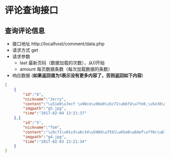 # 评论查询接口
## 查询评论信息
- 接口地址 http://localhost/comment/data.php
- 请求方式 get
- 请求参数
    + last 最新页码（数据加载的次数），从0开始
    + amount 每页数据条数（每次加载数据的条数）
- 响应数据 (**如果返回值为1表示没有更多内容了，否则返回如下内容**)
```json
[
    {
        "id":"6",
        "nickname":"Jerry",
        "content":"\u51e0\u7ecf \u98ce\u96e8\u5c71\u66f4\u7fe0,\u5e38\u7ecf\u98ce\u971c\u83ca\u66f4\u9999",
        "imgpath":"g5.jpg",
        "time":"2017-02-04 13:21:37"
    },{
        "id":"5",
        "nickname":"Tom",
        "content":"\u5c71\u91cd\u6c34\u590d\u7591\u65e0\u8def\uff0c\u67f3\u6697\u82b1\u660e\u53c8\u4e00\u6751",
        "imgpath":"g4.jpg",
        "time":"2017-02-03 13:21:34"
    }
]
```
